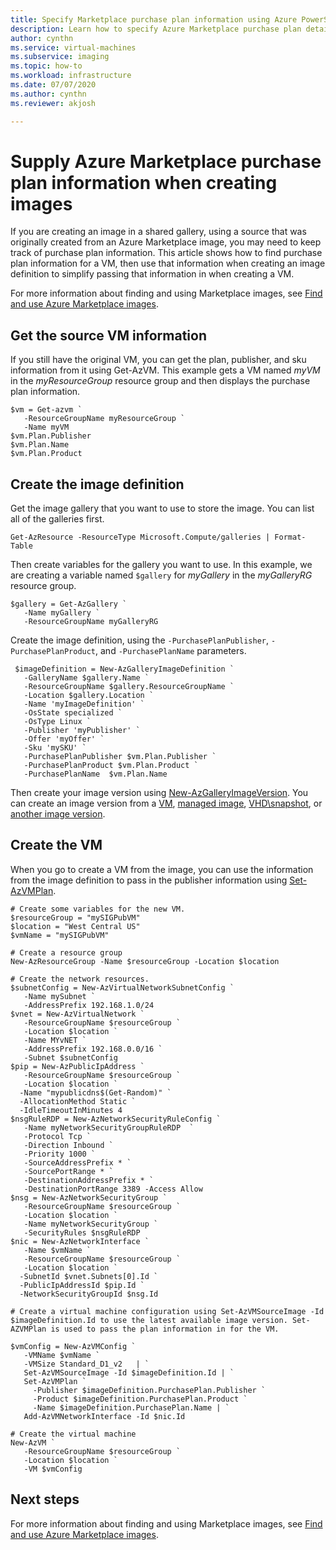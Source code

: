 ```yaml
---
title: Specify Marketplace purchase plan information using Azure PowerShell 
description: Learn how to specify Azure Marketplace purchase plan details when creating images in a Shared Image Gallery.
author: cynthn
ms.service: virtual-machines
ms.subservice: imaging
ms.topic: how-to
ms.workload: infrastructure
ms.date: 07/07/2020
ms.author: cynthn
ms.reviewer: akjosh

---
```


# Supply Azure Marketplace purchase plan information when creating images

If you are creating an image in a shared gallery, using a source that was originally created from an Azure Marketplace image, you may need to keep track of purchase plan information. This article shows how to find purchase plan information for a VM, then use that information when creating an image definition to simplify passing that information in when creating a VM.

For more information about finding and using Marketplace images, see [Find and use Azure Marketplace images](./windows/cli-ps-findimage.md).


## Get the source VM information
If you still have the original VM, you can get the plan, publisher, and sku information from it using Get-AzVM. This example gets a VM named *myVM* in the *myResourceGroup* resource group and then displays the purchase plan information.

```azurepowershell-interactive
$vm = Get-azvm `
   -ResourceGroupName myResourceGroup `
   -Name myVM
$vm.Plan.Publisher
$vm.Plan.Name
$vm.Plan.Product
```

## Create the image definition

Get the image gallery that you want to use to store the image. You can list all of the galleries first.

```azurepowershell-interactive
Get-AzResource -ResourceType Microsoft.Compute/galleries | Format-Table
```

Then create variables for the gallery you want to use. In this example, we are creating a variable named `$gallery` for *myGallery* in the *myGalleryRG* resource group.

```azurepowershell-interactive
$gallery = Get-AzGallery `
   -Name myGallery `
   -ResourceGroupName myGalleryRG
```

Create the image definition, using the  `-PurchasePlanPublisher`, `-PurchasePlanProduct`, and
 `-PurchasePlanName` parameters.

```azurepowershell-interactive
 $imageDefinition = New-AzGalleryImageDefinition `
   -GalleryName $gallery.Name `
   -ResourceGroupName $gallery.ResourceGroupName `
   -Location $gallery.Location `
   -Name 'myImageDefinition' `
   -OsState specialized `
   -OsType Linux `
   -Publisher 'myPublisher' `
   -Offer 'myOffer' `
   -Sku 'mySKU' `
   -PurchasePlanPublisher $vm.Plan.Publisher `
   -PurchasePlanProduct $vm.Plan.Product `
   -PurchasePlanName  $vm.Plan.Name
```

Then create your image version using [New-AzGalleryImageVersion](/powershell/module/az.compute/new-azgalleryimageversion). You can create an image version from a [VM](image-version-vm-powershell.md#create-an-image-version), [managed image](image-version-managed-image-powershell.md#create-an-image-version), [VHD\snapshot](image-version-snapshot-powershell.md#create-an-image-version), or [another image version](image-version-another-gallery-powershell.md#create-the-image-version). 


## Create the VM

When you go to create a VM from the image, you can use the information from the image definition to pass in the publisher information using [Set-AzVMPlan](/powershell/module/az.compute/set-azvmplan).


```azurepowershell-interactive
# Create some variables for the new VM.
$resourceGroup = "mySIGPubVM"
$location = "West Central US"
$vmName = "mySIGPubVM"

# Create a resource group
New-AzResourceGroup -Name $resourceGroup -Location $location

# Create the network resources.
$subnetConfig = New-AzVirtualNetworkSubnetConfig `
   -Name mySubnet `
   -AddressPrefix 192.168.1.0/24
$vnet = New-AzVirtualNetwork `
   -ResourceGroupName $resourceGroup `
   -Location $location `
   -Name MYvNET `
   -AddressPrefix 192.168.0.0/16 `
   -Subnet $subnetConfig
$pip = New-AzPublicIpAddress `
   -ResourceGroupName $resourceGroup `
   -Location $location `
  -Name "mypublicdns$(Get-Random)" `
  -AllocationMethod Static `
  -IdleTimeoutInMinutes 4
$nsgRuleRDP = New-AzNetworkSecurityRuleConfig `
   -Name myNetworkSecurityGroupRuleRDP  `
   -Protocol Tcp `
   -Direction Inbound `
   -Priority 1000 `
   -SourceAddressPrefix * `
   -SourcePortRange * `
   -DestinationAddressPrefix * `
   -DestinationPortRange 3389 -Access Allow
$nsg = New-AzNetworkSecurityGroup `
   -ResourceGroupName $resourceGroup `
   -Location $location `
   -Name myNetworkSecurityGroup `
   -SecurityRules $nsgRuleRDP
$nic = New-AzNetworkInterface `
   -Name $vmName `
   -ResourceGroupName $resourceGroup `
   -Location $location `
  -SubnetId $vnet.Subnets[0].Id `
  -PublicIpAddressId $pip.Id `
  -NetworkSecurityGroupId $nsg.Id

# Create a virtual machine configuration using Set-AzVMSourceImage -Id $imageDefinition.Id to use the latest available image version. Set-AZVMPlan is used to pass the plan information in for the VM.

$vmConfig = New-AzVMConfig `
   -VMName $vmName `
   -VMSize Standard_D1_v2   | `
   Set-AzVMSourceImage -Id $imageDefinition.Id | `
   Set-AzVMPlan `
     -Publisher $imageDefinition.PurchasePlan.Publisher `
     -Product $imageDefinition.PurchasePlan.Product `
     -Name $imageDefinition.PurchasePlan.Name | `
   Add-AzVMNetworkInterface -Id $nic.Id

# Create the virtual machine
New-AzVM `
   -ResourceGroupName $resourceGroup `
   -Location $location `
   -VM $vmConfig
```

## Next steps

For more information about finding and using Marketplace images, see [Find and use Azure Marketplace images](./windows/cli-ps-findimage.md).